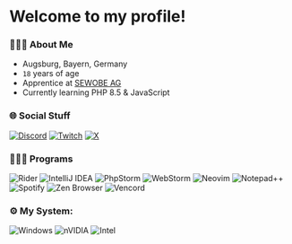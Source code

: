 # Welcome to my profile!
### 🙋🏻‍♂️ About Me
* Augsburg, Bayern, Germany
* `18` years of age
* Apprentice at [SEWOBE AG](https://sewobe.de)
* Currently learning PHP 8.5 & JavaScript

### 🌐 Social Stuff
[![Discord](https://img.shields.io/badge/Discord-%235865F2.svg?style=flat&logo=discord&logoColor=white)](https://discord.com/users/568172002645639169) [![Twitch](https://img.shields.io/badge/Twitch-%239146FF.svg?style=flat&logo=Twitch&logoColor=white)](https://twitch.tv/zen1th_cs/) [![X](https://img.shields.io/badge/X-%23000000.svg?style=flat&logo=X&logoColor=white)](https://x.com/jonaasdev)

### 👨🏻‍💻 Programs
![Rider](https://img.shields.io/badge/Rider-000000.svg?style=flat&logo=Rider&logoColor=white&color=black&labelColor=crimson) ![IntelliJ IDEA](https://img.shields.io/badge/IntelliJ%20IDEA-000000.svg?style=flat&logo=intellij-idea&logoColor=white&labelColor=orange) ![PhpStorm](https://img.shields.io/badge/PhpStorm-143?style=flat&logo=phpstorm&logoColor=white&color=black&labelColor=darkorchid) ![WebStorm](https://img.shields.io/badge/WebStorm-143?style=flat&logo=webstorm&logoColor=white&color=black&labelColor=blue) ![Neovim](https://img.shields.io/badge/NeoVim-%2357A143.svg?&style=flat&logo=neovim&logoColor=white) ![Notepad++](https://img.shields.io/badge/Notepad++-90E59A.svg?style=flat&logo=notepad%2b%2b&logoColor=black) ![Spotify](https://img.shields.io/badge/Spotify-1ED760?style=flat&logo=spotify&logoColor=white) ![Zen Browser](https://img.shields.io/badge/Zen%20Browser-F76F53?style=flat&logo=zen-browser&logoColor=white) ![Vencord](https://img.shields.io/badge/Vencord-D3859B?style=flat&logo=vencord&logoColor=white)

### ⚙️ My System:
![Windows](https://img.shields.io/badge/Windows%2011%20Pro-0078D6?style=flat&logo=microsoft&logoColor=white) ![nVIDIA](https://img.shields.io/badge/GeForce%20GTX%201080-%2376B900.svg?style=flat&logo=nVIDIA&logoColor=white) ![Intel](https://img.shields.io/badge/CORE™%20i7%207700K-0078F8?style=flat&logo=intel&logoColor=white)
